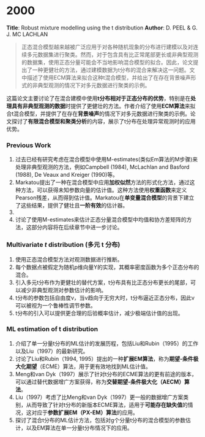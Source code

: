 # 2000
**Title**: Robust mixture modelling using the t distribution
**Author**: D. PEEL & G. J. MC LACHLAN

> 正态混合模型越来越被广泛应用于对各种随机现象的分布进行建模以及对连续多元数据集进行聚类。然而，对于包含具有比正常尾部更长或非典型观测的数据集，使用正态分量可能会不当地影响混合模型的拟合。因此，论文提出了一种更健壮的方法，通过建模数据为t分布的混合来解决这一问题。文中描述了使用ECM算法来拟合这种t混合模型，并给出了在存在背景噪声形式的非典型观测的情况下对多元数据进行聚类的示例。

这篇论文主要讨论了在混合建模中使用**t分布相对于正态分布的优势**，特别是在**处理具有非典型观测的数据**时提供了更健壮的方法。作者介绍了使用**ECM算法**来拟合t混合模型，并提供了在存在**背景噪声**的情况下对多元数据进行聚类的示例。论文探讨了**有限混合模型和聚类分析**的内容，展示了t分布在处理异常观测时的应用优势。

### Previous Work
1. 过去已经有研究考虑在混合模型中使用M-estimates(类似Em算法的M步骤)来处理非典型观测的方法，例如Campbell (1984), McLachlan and Basford (1988), De Veaux and Kreiger (1990)等。
2. Markatou提出了一种在混合模型中应用**加权似然**方法的形式化方法，通过这种方法，可以获得未知参数向量的估计值。这种方法使用**权重函数**来定义Pearson残差，从而得到估计值。Markatou在**单变量混合模型**的背景下建立了这些结果，提供了健壮且**一阶有效**的估计器。
3. 
4. 讨论了使用M-estimates来估计正态分量混合模型中均值和协方差矩阵的方法，这部分内容将在后续章节中进一步讨论。

### Multivariate $t$ distribution (多元 t 分布)
1. 使用正态混合模型方法对观测数据进行推断。
2. 每个数据点被假定为随机p维向量Y的实现，其概率密度函数为多个正态分布的混合。
3. 引入多元t分布作为更健壮的替代方案，t分布具有比正态分布更长的尾部，可以减少非典型观测对参数估计的影响。
4. t分布的参数包括自由度ν，当ν趋向于无穷大时，t分布逼近正态分布，因此ν可以被视为一个鲁棒性调节参数。
5. t分布的引入可以提供更合理的后验概率估计，减少极端估计值的出现。
### ML estimation of t distribution
1. 介绍了单一分量t分布的ML估计的发展历程，包括Liu和Rubin（1995）的工作以及Liu（1997）的最新研究。
2. 讨论了Liu和Rubin（1994, 1995）提出的一种**扩展EM算法**，称为**期望-条件极大化期望**（ECME）算法，用于更有效地找到ML估计值。
3. Meng和van Dyk（1997）展示了针对t分布的ECME算法的更有前途的版本，可以通过替代数据增广方案获得，称为**交替期望-条件极大化（AECM）算法**。
4. Liu（1997）考虑了比Meng和van Dyk（1997）更一般的数据增广方案类别，从而导致了针对t分布的新版本ECME算法，适用于**可能存在缺失值**的情况，这对应于**参数扩展EM（PX-EM）算法**的应用。
5. 探讨了混合t分布的ML估计方法，包括对g个分量t分布的混合模型的参数估计，以及EM算法在单一分量t分布情况下的应用。

